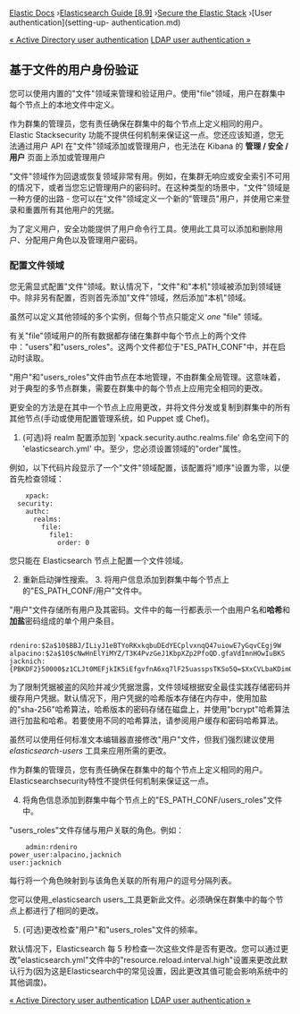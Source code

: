 

[Elastic Docs](/guide/) ›[Elasticsearch Guide [8.9]](index.md) ›[Secure the
Elastic Stack](secure-cluster.md) ›[User authentication](setting-up-
authentication.md)

[« Active Directory user authentication](active-directory-realm.md) [LDAP
user authentication »](ldap-realm.md)

## 基于文件的用户身份验证

您可以使用内置的"文件"领域来管理和验证用户。使用"file"领域，用户在群集中每个节点上的本地文件中定义。

作为群集的管理员，您有责任确保在群集中的每个节点上定义相同的用户。Elastic Stacksecurity 功能不提供任何机制来保证这一点。您还应该知道，您无法通过用户 API 在"文件"领域添加或管理用户，也无法在 Kibana 的 **管理 / 安全 / 用户** 页面上添加或管理用户

"文件"领域作为回退或恢复领域非常有用。例如，在集群无响应或安全索引不可用的情况下，或者当您忘记管理用户的密码时。在这种类型的场景中，"文件"领域是一种方便的出路 - 您可以在"文件"领域定义一个新的"管理员"用户，并使用它来登录和重置所有其他用户的凭据。

为了定义用户，安全功能提供了用户命令行工具。使用此工具可以添加和删除用户、分配用户角色以及管理用户密码。

### 配置文件领域

您无需显式配置"文件"领域。默认情况下，"文件"和"本机"领域被添加到领域链中。除非另有配置，否则首先添加"文件"领域，然后添加"本机"领域。

虽然可以定义其他领域的多个实例，但每个节点只能定义 _one_ "file" 领域。

有关"file"领域用户的所有数据都存储在集群中每个节点上的两个文件中："users"和"users_roles"。这两个文件都位于"ES_PATH_CONF"中，并在启动时读取。

"用户"和"users_roles"文件由节点在本地管理，不由群集全局管理。这意味着，对于典型的多节点群集，需要在群集中的每个节点上应用完全相同的更改。

更安全的方法是在其中一个节点上应用更改，并将文件分发或复制到群集中的所有其他节点(手动或使用配置管理系统，如 Puppet 或 Chef)。

1. (可选)将 realm 配置添加到 'xpack.security.authc.realms.file' 命名空间下的 'elasticsearch.yml' 中。至少，您必须设置领域的"order"属性。

例如，以下代码片段显示了一个"文件"领域配置，该配置将"顺序"设置为零，以便首先检查领域：

    
        xpack:
      security:
        authc:
          realms:
            file:
              file1:
                order: 0

您只能在 Elasticsearch 节点上配置一个文件领域。

2. 重新启动弹性搜索。  3. 将用户信息添加到群集中每个节点上的"ES_PATH_CONF/用户"文件中。

"用户"文件存储所有用户及其密码。文件中的每一行都表示一个由用户名和**哈希**和**加盐**密码组成的单个用户条目。

    
        rdeniro:$2a$10$BBJ/ILiyJ1eBTYoRKxkqbuDEdYECplvxnqQ47uiowE7yGqvCEgj9W
    alpacino:$2a$10$cNwHnElYiMYZ/T3K4PvzGeJ1KbpXZp2PfoQD.gfaVdImnHOwIuBKS
    jacknich:{PBKDF2}50000$z1CLJt0MEFjkIK5iEfgvfnA6xq7lF25uasspsTKSo5Q=$XxCVLbaKDimOdyWgLCLJiyoiWpA/XDMe/xtVgn1r5Sg=

为了限制凭据被盗的风险并减少凭据泄露，文件领域根据安全最佳实践存储密码并缓存用户凭据。默认情况下，用户凭据的哈希版本存储在内存中，使用加盐的"sha-256"哈希算法，哈希版本的密码存储在磁盘上，并使用"bcrypt"哈希算法进行加盐和哈希。若要使用不同的哈希算法，请参阅用户缓存和密码哈希算法。

虽然可以使用任何标准文本编辑器直接修改"用户"文件，但我们强烈建议使用 _elasticsearch-users_ 工具来应用所需的更改。

作为群集的管理员，您有责任确保在群集中的每个节点上定义相同的用户。Elasticsearchsecurity特性不提供任何机制来保证这一点。

4. 将角色信息添加到群集中每个节点上的"ES_PATH_CONF/users_roles"文件中。

"users_roles"文件存储与用户关联的角色。例如：

    
        admin:rdeniro
    power_user:alpacino,jacknich
    user:jacknich

每行将一个角色映射到与该角色关联的所有用户的逗号分隔列表。

您可以使用_elasticsearch users_工具更新此文件。必须确保在群集中的每个节点上都进行了相同的更改。

5. (可选)更改检查"用户"和"users_roles"文件的频率。

默认情况下，Elasticsearch 每 5 秒检查一次这些文件是否有更改。您可以通过更改"elasticsearch.yml"文件中的"resource.reload.interval.high"设置来更改此默认行为(因为这是Elasticsearch中的常见设置，因此更改其值可能会影响系统中的其他调度)。

[« Active Directory user authentication](active-directory-realm.md) [LDAP
user authentication »](ldap-realm.md)
